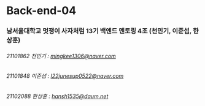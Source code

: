 # Back-end-04
### 남서울대학교 멋쟁이 사자처럼 13기 백엔드 멘토링 4조 (천민기, 이준섭, 한상훈)

###### 21101862 천민기 : mingkee1306@naver.com  
###### 21101848 이준섭 : l22junesup0522@naver.com  
###### 21102088 한상훈 : hansh1535@daum.net

